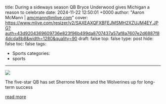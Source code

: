 title: During a sideways season QB Bryce Underwood gives Michigan a reason to celebrate
date: 2024-11-22 12:50:01 +0000
author: "Aaron McMann | amcmann@mlive.com"
cover: https://www.mlive.com/resizer/v2/SAXEAXQFXBFEJMSMH2XZUJM4EY.JPG?auth=43d9204369609736e823f96b499da8707437a57af8a7607e2d6887f84dcda8b8&width=1280&quality=90
draft: false
top: false
type: post
hide: false
toc: false
tags:
  - Sports
categories:
  - sports
---

![](https://www.mlive.com/resizer/v2/SAXEAXQFXBFEJMSMH2XZUJM4EY.JPG?auth=43d9204369609736e823f96b499da8707437a57af8a7607e2d6887f84dcda8b8&width=1280&quality=90)

The five-star QB has set Sherrone Moore and the Wolverines up for long-term success

[read more](https://www.mlive.com/wolverines/2024/11/during-a-sideways-season-qb-bryce-underwood-sets-michigan-up-for-success.html)

